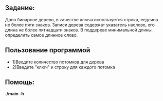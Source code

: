 ## Задание:

Дано бинарное дерево, в качестве ключа используется строка, еедлина не более пяти знаков. Записи дерева содержат указатель наслово, его длина не более пятнадцати знаков. В поддереве минимальной длины определить самое длинное слово.

## Пользование программой

* 1)Введите количество потомков для дерева
* 2)Введите "ключ" и строку для каждого потомка

## Помощь:

__./main -h__
